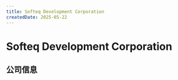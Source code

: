 ```yaml
---
title: Softeq Development Corporation
createdDate: 2025-05-22
---
```


# Softeq Development Corporation

## 公司信息

<DirectHireCompanyTable state="texas" city="houston" companyJsonFileName="softeq" />